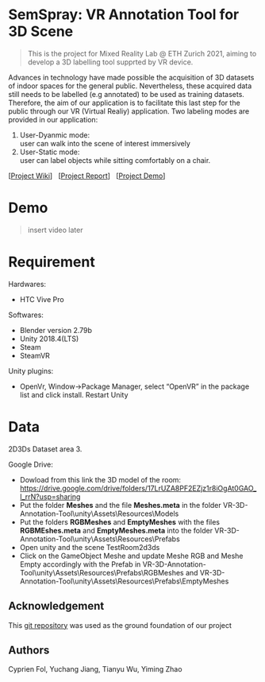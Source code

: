 # SemSpray: VR Annotation Tool for 3D Scene

> This is the project for Mixed Reality Lab @ ETH Zurich 2021, aiming to develop a 3D labelling tool supprted by VR device. 

Advances in technology have made possible the acquisition of 3D datasets of indoor
spaces for the general public. Nevertheless, these acquired data still needs to be labelled (e.g annotated) to be used
as training datasets. Therefore, the aim of our application is to facilitate this last step for the public through our
VR (Virtual Realiy) application. Two labeling modes are provided in our application:
1. User-Dyanmic mode: <br/>
  user can walk into the scene of interest immersively
3. User-Static mode:  <br/> 
  user can label objects while sitting comfortably on a chair.

[[Project Wiki](https://github.com/SherryJYC/VR-3D-Annotation-Tool/wiki)] &nbsp; [[Project Report]()] &nbsp; [[Project Demo](https://youtu.be/IcSVtSzY36U)]

# Demo
> insert video later

# Requirement 
Hardwares:
- HTC Vive Pro

Softwares: 
- Blender version 2.79b 
- Unity 2018.4(LTS)
- Steam 
- SteamVR

Unity plugins: 
- OpenVr, Window->Package Manager, select “OpenVR” in the package list and click install. Restart Unity

# Data
2D3Ds Dataset area 3.

Google Drive: 
- Dowload from this link the 3D model of the room: https://drive.google.com/drive/folders/17LrUZA8PF2EZjz1r8iOgAt0GAO_l_rrN?usp=sharing
- Put the folder **Meshes** and the file **Meshes.meta** in the folder VR-3D-Annotation-Tool\unity\Assets\Resources\Models
- Put the folders **RGBMeshes** and **EmptyMeshes** with the files **RGBMEshes.meta** and **EmptyMeshes.meta** into the folder VR-3D-Annotation-Tool\unity\Assets\Resources\Prefabs
- Open unity and the scene TestRoom2d3ds
- Click on the GameObject Meshe and update Meshe RGB and Meshe Empty accordingly with the Prefab in VR-3D-Annotation-Tool\unity\Assets\Resources\Prefabs\RGBMeshes and VR-3D-Annotation-Tool\unity\Assets\Resources\Prefabs\EmptyMeshes  

## Acknowledgement
This [git repository](https://github.com/pierlui92/Shooting-Labels) was used as the ground foundation of our project

## Authors
Cyprien Fol, Yuchang Jiang, Tianyu Wu, Yiming Zhao




